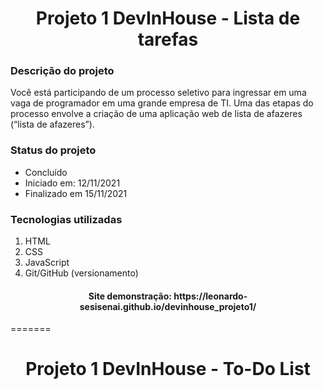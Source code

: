 <h1 align = "center"> Projeto 1 DevInHouse - Lista de tarefas </h1>
<h3> Descrição do projeto </h3>
Você está participando de um processo seletivo para ingressar em uma vaga de programador em uma grande empresa de TI. Uma das etapas do processo envolve a criação de uma aplicação web de lista de afazeres (“lista de afazeres”).

<h3>Status do projeto</h3>

- Concluído
- Iniciado em: 12/11/2021
- Finalizado em 15/11/2021

<h3>Tecnologias utilizadas</h3>

1. HTML
2. CSS
3. JavaScript
4. Git/GitHub (versionamento)

<h4 align="center">
Site demonstração: https://leonardo-sesisenai.github.io/devinhouse_projeto1/
</h4>
=======
<h1 align="center"> Projeto 1 DevInHouse - To-Do List</h1>
